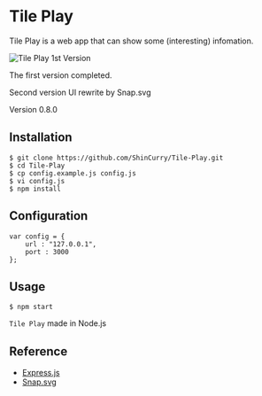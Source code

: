 # Tile Play

Tile Play is a web app that can show some (interesting) infomation.

![Tile Play 1st Version](http://windisco.qiniudn.com/tile-play-001.png)

The first version completed.

Second version UI rewrite by Snap.svg


Version 0.8.0

## Installation

```
$ git clone https://github.com/ShinCurry/Tile-Play.git
$ cd Tile-Play
$ cp config.example.js config.js
$ vi config.js
$ npm install
```

## Configuration

```
var config = {
	url : "127.0.0.1",
	port : 3000
};

```

## Usage

```
$ npm start
```

`Tile Play` made in Node.js

## Reference

* [Express.js](http://expressjs.com)
* [Snap.svg](http://snapsvg.io)